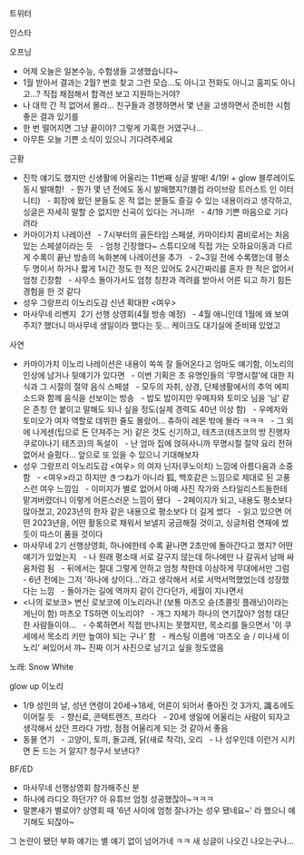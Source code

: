 



트위터





인스타

오프닝
- 어제 오늘은 일본수능, 수험생들 고생했습니다~
- 1월 받아서 결과는 2월? 번호 찾고 그런 모습...도 아니고 전화도 아니고 홈피도 아니고...? 직접 채점해서 합격선 보고 지원하는거야?
- 나 대학 간 적 없어서 몰라... 친구들과 경쟁하면서 몇 년을 고생하면서 준비한 시험 좋은 결과 있기를
- 한 번 떨어지면 그냥 끝이야? 그렇게 가혹한 거였구나...
- 아무튼 오늘 기쁜 소식이 있으니 기다려주세요

근황
- 진학 얘기도 했지만 신생활에 어울리는 11번째 싱글 발매! 4/19! + glow 블루레이도 동시 발매함!
  - 뭔가 몇 년 전에도 동시 발매했지?(블컴 라이브랑 트러스트 인 이터니티)
  - 회장에 왔던 분들도 온 적 없는 분들도 즐길 수 있는 내용이라고 생각하고, 싱글은 자세히 말할 순 없지만 신곡이 있다는 거니까!
  - 4/19 기쁜 마음으로 기다려라
- 카마이가치 나레이션
  - 7시부터의 골든타임 스페셜, 카마이타치 콤비로서는 처음 있는 스페셜이라는 듯
  - 엄청 긴장했다~ 스튜디오에 직접 가는 오하요이동과 다르게 수록이 끝난 방송의 녹화본에 나레이션을 추가
  - 2~3일 전에 수록했는데 평소 두 명이서 하거나 짧게 1시간 정도 한 적은 있어도 2시간짜리를 혼자 한 적은 없어서 엄청 긴장함
  - 사무소 돌아가서도 엄청 칭찬과 격려를 받아서 어른 되고 하기 힘든 경험을 한 것 같다
- 성우 그랑프리 이노리도감 신년 확대판 <여우>
- 마사무네 리벤지  2기 선행 상영회(4월 방송 예정)
  - 4월 애니인데 1월에 왜 보여주지? 했더니 마사무네 생일이라 했다는 듯... 케이크도 대기실에 준비돼 있었고

사연
- 카마이가치 이노리 나레이션은 내용이 쏙쏙 잘 들어온다고 엄마도 얘기함, 이노리의 인상에 남거나 뒷얘기가 있다면
  - 이번 기획은 초 유명인들의 '무명시절'에 대한 지식과 그 시절의 절약 음식 스페셜
  - 모두의 자취, 상경, 단체생활에서의 추억 에피소드와 함께 음식을 선보이는 방송
  - 밥도 밥이지만 우메자와 토미오 님을 '님' 같은 존칭 안 붙이고 말해도 되나 싶을 정도(실제 경력도 40년 이상 함)
  - 우메자와 토미오가 여자 역할로 데뷔한 줄도 몰랐어... 츄하이 레몬 밖에 몰라 ㅋㅋㅋ
  - 그 외에 나게센(팁으로 돈 던져주는 거) 같은 것도 신기하고, 테츠코(테츠코의 방 진행자 쿠로야나기 테츠코)의 독설이
  - 난 엄마 집에 얹혀사니까 무명시절 절약 요리 전혀 없어서 슬펐다... 앞으로 또 있을 수 있으니 기대해보자
- 성우 그랑프리 이노리도감 <여우> 의 여자 닌자(쿠노이치) 느낌에 아름다움과 소중함
  - <여우>라고 하지만 きつね가 아니라 狐, 백호같은 느낌으로 제대로 된 고풍스런 여우 느낌임
  - 이미지가 별로 없어서 아예 사진 작가와 스타일리스트들한테 맡겨버렸더니 이렇게 어른스러운 느낌이 됐다
  - 2페이지가 되고, 내용도 평소보다 많아졌고, 2023년의 한자 같은 내용으로 평소보다 더 길게 썼다
  - 읽고 있으면 어떤 2023년을, 어떤 활동으로 채워서 보낼지 궁금해질 것이고, 싱글처럼 연재에 썼듯이 따스이 품을 것이다
- 마사무네 2기 선행상영회, 하나에한테 수록 끝나면 2초만에 돌아간다고 했지? 어떤 얘기가 있었는지
  - 나 원래 평소때 서로 갈구지 않는데 하나에만 나 갈궈서 남매 싸움처럼 됨
  - 뒤에서는 절대 그렇게 안하고 엄청 착한데 이상하게 무대에서만 그럼
  - 6년 전에는 그저 '하나에 상이다...'라고 생각해서 서로 서먹서먹했었는데 성장했다는 느낌
  - 돌아가는 길에 역까지 같이 간다던가, 세월이 지나면서
- <나의 로보코> 변신 로보코에 이노리라니! (보통 마츠오 슌(초콜릿 플래닛)이라는 게닌이 함) 마츠오 TS하면 이노리야?
  - 개그 자체가 하나의 연기잖아? 엄청 대단한 사람들이야...
  - 수록하면서 직접 만나지는 못했지만, 목소리를 들으면서 '이 쿠세에서 목소리 키만 높여야 되는 구나' 함
  - 캐스팅 이름에 '마츠오 슌 / 미나세 이노리' 써있어서 꺄~ 진짜 이거 사진으로 남기고 싶을 정도였음

노래: Snow White

glow up 이노리
- 1/9 성인의 날, 성년 연령이 20세→18세, 어른이 되어서 좋아진 것 3가지, 識る에도 이어질 듯
  - 향신료, 콘택트렌즈, 프라다
  - 20세 생일에 어울리는 사람이 되자고 생각해서 샀던 프라다 가방, 점점 어울리게 되는 것 같아서 좋음
- 동물 연기
  - 고양이, 토끼, 돌고래, 닭(새로 착각), 오리
  - 나 성우인데 이런거 시키면 돈 드는 거 알지? 청구서 보낸다?

BF/ED
- 마사무네 선행상영회 참가해주신 분
- 하나에 라디오 하던가? 아 유튜브 엄청 성공했잖아~ㅋㅋㅋ
- 말뽄새가 별로야? 상영회 때 '6년 사이에 엄청 잘나가는 성우 됐네요~' 라 했으니 얘기해도 되잖아~

그 논란이 됐던 부화 얘기는 별 얘기 없이 넘어가네 ㅋㅋ
새 싱글이 나오긴 나오는구나...



